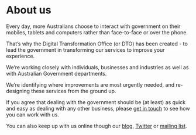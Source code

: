 About us
========

Every day, more Australians choose to interact with government on their mobiles, tablets and computers rather than face-to-face or over the phone.

That’s why the Digital Transformation Office (or DTO) has been created - to lead the government in transforming our services to improve your experience.

We’re working closely with individuals, businesses and industries as well as with Australian Government departments.

We’re identifying where improvements are most urgently needed, and re-designing these services from the ground up.

If you agree that dealing with the government should be (at least) as quick and easy as dealing with any other business, please [get in touch](../engage.md) to see how you can work with us.

You can also keep up with us online though our [blog](../news-media/blog.1.html), [Twitter](https://twitter.com/ausdto) or [mailing list](http://govspace.us10.list-manage.com/subscribe?u=18f172213d32ca205c7e524bd&id=172d06cc83).

